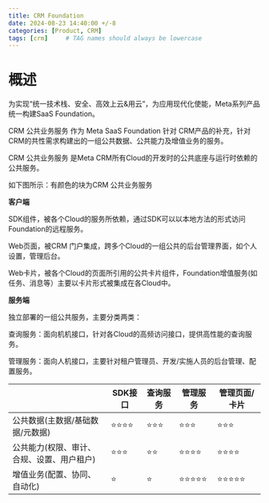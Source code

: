 ```yaml
---
title: CRM Foundation
date: 2024-08-23 14:40:00 +/-8
categories: [Product, CRM]
tags: [crm]     # TAG names should always be lowercase
---
```


# **概述**

为实现“统一技术栈、安全、高效上云&用云”，为应用现代化使能，Meta系列产品统一构建SaaS Foundation。



CRM 公共业务服务 作为 Meta SaaS Foundation 针对 CRM产品的补充，针对CRM的共性需求构建出的一组公共数据、公共能力及增值业务的服务。

CRM 公共业务服务 是Meta CRM所有Cloud的开发时的公共底座与运行时依赖的公共服务。

如下图所示：有颜色的块为CRM 公共业务服务


**客户端**

SDK组件，被各个Cloud的服务所依赖，通过SDK可以以本地方法的形式访问Foundation的远程服务。

Web页面，被CRM 门户集成，跨多个Cloud的一组公共的后台管理界面，如个人设置，管理后台。

Web卡片，被各个Cloud的页面所引用的公共卡片组件，Foundation增值服务(如任务、消息等）主要以卡片形式被集成在各Cloud中。

 

**服务端**

独立部署的一组公共服务，主要分类两类：

查询服务：面向机机接口，针对各Cloud的高频访问接口，提供高性能的查询服务。

管理服务：面向人机接口，主要针对租户管理员、开发/实施人员的后台管理、配置服务。

|                                            | SDK接口 | 查询服务 | 管理服务 | 管理页面/卡片 |
| ------------------------------------------ | ------- | -------- | -------- | ------------- |
| 公共数据(主数据/基础数据/元数据)           | ⭐⭐⭐⭐    | ⭐⭐⭐      | ⭐⭐⭐      | ⭐⭐⭐           |
| 公共能力(权限、审计、合规、设置、用户租户) | ⭐⭐⭐     | ⭐⭐       | ⭐⭐⭐⭐     | ⭐⭐⭐⭐          |
| 增值业务(配置、协同、自动化)               | ⭐       | ⭐        | ⭐⭐⭐⭐⭐    | ⭐⭐⭐⭐⭐         |

